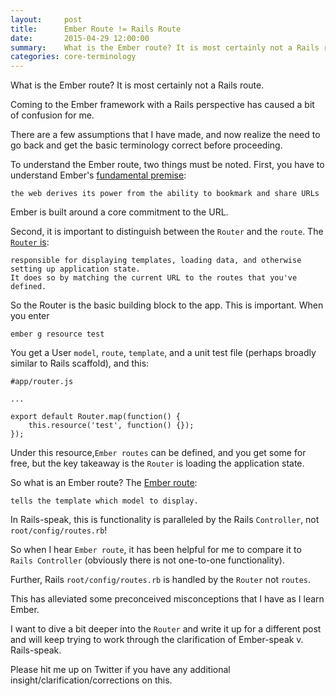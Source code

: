 ```yaml
---
layout:     post
title:      Ember Route != Rails Route
date:       2015-04-29 12:00:00
summary:    What is the Ember route? It is most certainly not a Rails route.
categories: core-terminology
---
```

What is the Ember route? It is most certainly not a Rails route.

Coming to the Ember framework with a Rails perspective has caused a bit
of confusion for me.

There are a few assumptions that I have made, and now realize the need to go back and get the basic
terminology correct before proceeding.

To understand the Ember route, two things must be noted. First, you have to understand Ember's [fundamental premise](http://guides.emberjs.com/v1.11.0/concepts/core-concepts/):

    the web derives its power from the ability to bookmark and share URLs

Ember is built around a core commitment to the URL.

Second, it is important to distinguish between the `Router` and the `route`. The [`Router` is](http://guides.emberjs.com/v1.11.0/routing/defining-your-routes/):

    responsible for displaying templates, loading data, and otherwise setting up application state.
    It does so by matching the current URL to the routes that you've defined.

So the Router is the basic building block to the app. This is important. When you enter

    ember g resource test

You get a User `model`, `route`, `template`, and a  unit test file (perhaps broadly similar to Rails scaffold), and this:

    #app/router.js

    ...

    export default Router.map(function() {
        this.resource('test', function() {});
    });

Under this resource,`Ember routes` can be defined, and you get some for free, but the key takeaway is the `Router`
is loading the application state.

So what is an Ember route? The [Ember route](http://guides.emberjs.com/v1.11.0/concepts/core-concepts/):

    tells the template which model to display.

In Rails-speak, this is functionality is paralleled by the Rails `Controller`, not `root/config/routes.rb`!

So when I hear `Ember route`, it has been helpful for me to compare it to `Rails Controller` (obviously there is not one-to-one
functionality).

Further, Rails `root/config/routes.rb` is handled by the `Router` not `routes`.

This has alleviated some preconceived misconceptions that I have as I learn Ember.

I want to dive a bit deeper into the `Router` and write it up for a different post and will keep trying to work through the
clarification of Ember-speak v. Rails-speak. 

Please hit me up on Twitter if you have any additional insight/clarification/corrections on this.
















